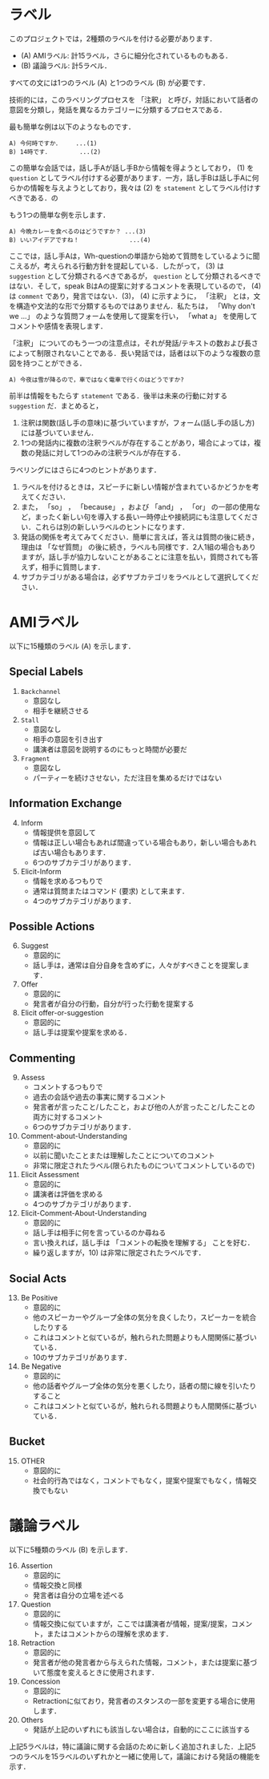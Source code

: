 
# ラベル
このプロジェクトでは，2種類のラベルを付ける必要があります．

- (A) AMIラベル: 計15ラベル，さらに細分化されているものもある．
- (B) 議論ラベル: 計5ラベル．

すべての文には1つのラベル (A) と1つのラベル (B) が必要です． 

技術的には，このラベリングプロセスを 「注釈」 と呼び，対話において話者の意図を分類し，発話を異なるカテゴリーに分類するプロセスである． 

最も簡単な例は以下のようなものです．
```
A) 今何時ですか．    ...(1)
B) 14時です．        ...(2)
```
この簡単な会話では，話し手Aが話し手Bから情報を得ようとしており， (1) を `question` としてラベル付けする必要があります．一方，話し手Bは話し手Aに何らかの情報を与えようとしており，我々は (2) を `statement` としてラベル付けすべきである．の 

もう1つの簡単な例を示します．
```
A) 今晩カレーを食べるのはどうですか？ ...(3)
B) いいアイデアですね！              ...(4)
```

ここでは，話し手Aは，Wh-questionの単語から始めて質問をしているように聞こえるが，考えられる行動方針を提起している．したがって， (3) は `suggestion` として分類されるべきであるが， `question` として分類されるべきではない．そして，speak BはAの提案に対するコメントを表現しているので， (4) は `comment` であり，発言ではない．(3)， (4) に示すように， 「注釈」 とは，文を構造や文法的な形で分類するものではありません．私たちは， 「Why don't we ...」 のような質問フォームを使用して提案を行い， 「what a」 を使用してコメントや感情を表現します． 

「注釈」 についてのもう一つの注意点は，それが発話/テキストの数および長さによって制限されないことである．長い発話では，話者は以下のような複数の意図を持つことができる．

```
A) 今夜は雪が降るので，車ではなく電車で行くのはどうですか?
```

前半は情報をもたらす `statement` である．後半は未来の行動に対する `suggestion` だ．まとめると，
1. 注釈は関数(話し手の意味)に基づいていますが，フォーム(話し手の話し方)には基づいていません． 
1. 1つの発話内に複数の注釈ラベルが存在することがあり，場合によっては，複数の発話に対して1つのみの注釈ラベルが存在する．

ラベリングにはさらに4つのヒントがあります．
1. ラベルを付けるときは，スピーチに新しい情報が含まれているかどうかを考えてください． 
1. また， 「so」 ， 「because」 ，および 「and」 ， 「or」 の一部の使用など，まったく新しい句を導入する長い一時停止や接続詞にも注意してください．これらは別の新しいラベルのヒントになります．
1. 発話の関係を考えてみてください．簡単に言えば，答えは質問の後に続き，理由は 「なぜ質問」 の後に続き，ラベルも同様です．2人1組の場合もありますが，話し手が協力しないことがあることに注意を払い，質問されても答えず，相手に質問します．
1. サブカテゴリがある場合は，必ずサブカテゴリをラベルとして選択してください．


# AMIラベル
以下に15種類のラベル (A) を示します．

## Special Labels
1. `Backchannel`
    - 意図なし
    - 相手を継続させる
1. `Stall`
    - 意図なし
    - 相手の意図を引き出す
    - 講演者は意図を説明するのにもっと時間が必要だ
1. `Fragment`
    - 意図なし
    - パーティーを続けさせない，ただ注目を集めるだけではない

## Information Exchange
4. Inform
    - 情報提供を意図して
    - 情報は正しい場合もあれば間違っている場合もあり，新しい場合もあれば古い場合もあります．
    - 6つのサブカテゴリがあります．
1. Elicit-Inform
    - 情報を求めるつもりで
    - 通常は質問またはコマンド (要求) として来ます．
    - 4つのサブカテゴリがあります．

## Possible Actions
6. Suggest
    - 意図的に
    - 話し手は，通常は自分自身を含めずに，人々がすべきことを提案します．
1. Offer
    - 意図的に
    - 発言者が自分の行動，自分が行った行動を提案する
1. Elicit offer-or-suggestion
    - 意図的に
    - 話し手は提案や提案を求める． 

## Commenting
9. Assess
    - コメントするつもりで
    - 過去の会話や過去の事実に関するコメント
    - 発言者が言ったこと/したこと，および他の人が言ったこと/したことの両方に対するコメント
    - 6つのサブカテゴリがあります．
1. Comment-about-Understanding
    - 意図的に
    - 以前に聞いたことまたは理解したことについてのコメント
    - 非常に限定されたラベル(限られたものについてコメントしているので)
1. Elicit Assessment
    - 意図的に
    - 講演者は評価を求める
    - 4つのサブカテゴリがあります．
1. Elicit-Comment-About-Understanding
    - 意図的に
    - 話し手は相手に何を言っているのか尋ねる
    - 言い換えれば，話し手は 「コメントの転換を理解する」 ことを好む．
    - 繰り返しますが，10) は非常に限定されたラベルです．

## Social Acts
13. Be Positive
    - 意図的に
    - 他のスピーカーやグループ全体の気分を良くしたり，スピーカーを統合したりする
    - これはコメントと似ているが，触れられた問題よりも人間関係に基づいている．
    - 10のサブカテゴリがあります．
1. Be Negative
    - 意図的に
    - 他の話者やグループ全体の気分を悪くしたり，話者の間に線を引いたりすること
    - これはコメントと似ているが，触れられる問題よりも人間関係に基づいている．

## Bucket
15. OTHER
    - 意図的に
    - 社会的行為ではなく，コメントでもなく，提案や提案でもなく，情報交換でもない



# 議論ラベル
以下に5種類のラベル (B) を示します．

16. Assertion
    - 意図的に
    - 情報交換と同様
    - 発言者は自分の立場を述べる
1. Question
    - 意図的に
    - 情報交換に似ていますが，ここでは講演者が情報，提案/提案，コメント，またはコメントからの理解を求めます．
1. Retraction
    - 意図的に
    - 発言者が他の発言者から与えられた情報，コメント，または提案に基づいて態度を変えるときに使用されます．
1. Concession
    - 意図的に
    - Retractionに似ており，発言者のスタンスの一部を変更する場合に使用します．
1. Others
    - 発話が上記のいずれにも該当しない場合は，自動的にここに該当する

上記5ラベルは，特に議論に関する会話のために新しく追加されました．上記5つのラベルを15ラベルのいずれかと一緒に使用して，議論における発話の機能を示す．